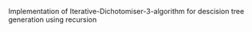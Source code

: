 
Implementation of Iterative-Dichotomiser-3-algorithm for descision tree generation using recursion

